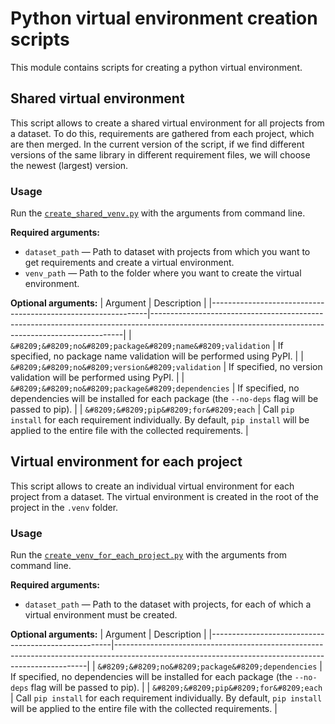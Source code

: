 # Python virtual environment creation scripts

This module contains scripts for creating a python virtual environment.

## Shared virtual environment

This script allows to create a shared virtual environment for all projects from a dataset. 
To do this, requirements are gathered from each project, which are then merged.
In the current version of the script, if we find different versions of the same library in different requirement files, we will choose the newest (largest) version.

### Usage

Run the [`create_shared_venv.py`](./create_shared_venv.py) with the arguments from command line.

**Required arguments:**
- `dataset_path` — Path to dataset with projects from which you want to get requirements and create a virtual environment.
- `venv_path` — Path to the folder where you want to create the virtual environment.

**Optional arguments:**
| Argument                                                     | Description                                                                                                                                         |
|--------------------------------------------------------------|-----------------------------------------------------------------------------------------------------------------------------------------------------|
| `&#8209;&#8209;no&#8209;package&#8209;name&#8209;validation` | If specified, no package name validation will be performed using PyPI.                                                                              |
| `&#8209;&#8209;no&#8209;version&#8209;validation`            | If specified, no version validation will be performed using PyPI.                                                                                   |
| `&#8209;&#8209;no&#8209;package&#8209;dependencies`          | If specified, no dependencies will be installed for each package (the `--no-deps` flag will be passed to pip).                                      |
| `&#8209;&#8209;pip&#8209;for&#8209;each`                     | Call `pip install` for each requirement individually. By default, `pip install` will be applied to the entire file with the collected requirements. |

## Virtual environment for each project
This script allows to create an individual virtual environment for each project from a dataset. 
The virtual environment is created in the root of the project in the `.venv` folder.

### Usage

Run the [`create_venv_for_each_project.py`](./create_venv_for_each_project.py) with the arguments from command line.

**Required arguments:**
- `dataset_path` — Path to the dataset with projects, for each of which a virtual environment must be created.

**Optional arguments:**
| Argument                                            | Description                                                                                                                                         |
|-----------------------------------------------------|-----------------------------------------------------------------------------------------------------------------------------------------------------|
| `&#8209;&#8209;no&#8209;package&#8209;dependencies` | If specified, no dependencies will be installed for each package (the `--no-deps` flag will be passed to pip).                                      |
| `&#8209;&#8209;pip&#8209;for&#8209;each`            | Call `pip install` for each requirement individually. By default, `pip install` will be applied to the entire file with the collected requirements. |
